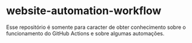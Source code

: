 # website-automation-workflow

Esse repositório é somente para caracter de obter conhecimento sobre o funcionamento do GitHub Actions e sobre algumas automações.
